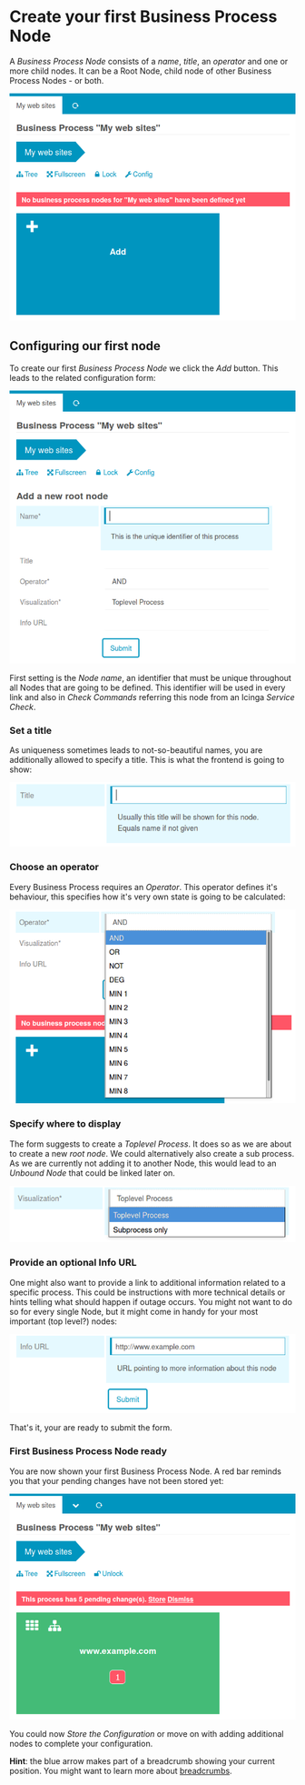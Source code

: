 <a id="Create-your-first-process-node"></a>Create your first Business Process Node
==================================================================================

A *Business Process Node* consists of a *name*, *title*, an *operator* and one or
more child nodes. It can be a Root Node, child node of other Business Process
Nodes - or both.

![Empty Config](screenshot/03_first-root-node/0301_empty-config.png)

Configuring our first node
--------------------------

To create our first *Business Process Node* we click the *Add* button. This
leads to the related configuration form:

![Add new Node](screenshot/03_first-root-node/0302_add-new-node.png)

First setting is the *Node name*, an identifier that must be unique throughout
all Nodes that are going to be defined. This identifier will be used in every
link and also in *Check Commands* referring this node from an Icinga *Service
Check*.

### Set a title

As uniqueness sometimes leads to not-so-beautiful names, you are additionally
allowed to specify a title. This is what the frontend is going to show:

![Node Title](screenshot/03_first-root-node/0303_node-title.png)

### Choose an operator

Every Business Process requires an *Operator*. This operator defines it's
behaviour, this specifies how it's very own state is going to be calculated:

![Operator](screenshot/03_first-root-node/0304_operator.png)

### Specify where to display

The form suggests to create a *Toplevel Process*. It does so as we are about
to create a new *root node*. We could alternatively also create a sub process.
As we are currently not adding it to another Node, this would lead to an *Unbound
Node* that could be linked later on.

![Node Display](screenshot/03_first-root-node/0305_display.png)

### Provide an optional Info URL

One might also want to provide a link to additional information related to a
specific process. This could be instructions with more technical details or
hints telling what should happen if outage occurs. You might not want to do so
for every single Node, but it might come in handy for your most important (top
level?) nodes:

![Node Info Url](screenshot/03_first-root-node/0306_info-url.png)

That's it, your are ready to submit the form.

### First Business Process Node ready

You are now shown your first Business Process Node. A red bar reminds you that
your pending changes have not been stored yet:

![First Node created](screenshot/03_first-root-node/0307_first-node-created.png)

You could now *Store the Configuration* or move on with adding additional nodes
to complete your configuration.

**Hint**: the blue arrow makes part of a breadcrumb showing your current position.
 You might want to learn more about [breadcrumbs](12-Web-Components-Breadcrumb.md).